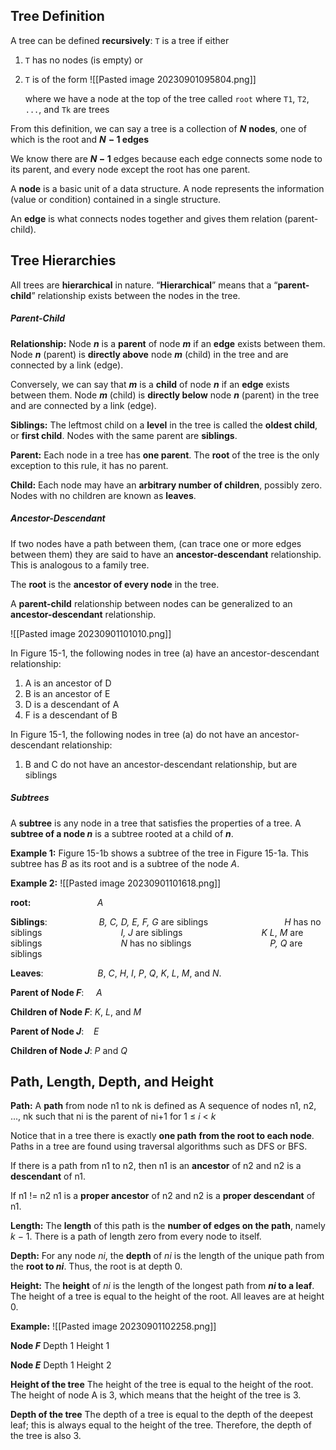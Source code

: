 ## Tree Definition

A tree can be defined **recursively**:
`T` is a tree if either
1. `T` has no nodes (is empty)
	or
2. `T` is of the form
   ![[Pasted image 20230901095804.png]]
   
   where we have a node at the top of the tree called `root`
   where `T1`, `T2`, `...`, and `Tk` are trees

From this definition, we can say a tree is a collection of
	**_N_** **nodes**, one of which is the root
	and
	**_N_** **− 1 edges**

We know there are **_N_ − 1** edges because each edge connects some node to its parent, and every node except the root has one parent.

A **node** is a basic unit of a data structure. A node represents the information (value or condition) contained in a single structure.

An **edge** is what connects nodes together and gives them relation (parent-child).
## **Tree Hierarchies**

All trees are **hierarchical** in nature.
“**Hierarchical**” means that a “**parent-child**” relationship exists between the nodes in the tree.
##### **Parent-Child**
**Relationship:**
Node **_n_** is a **parent** of node **_m_** if an **edge** exists between them.
Node **_n_** (parent) is **directly above** node **_m_** (child) in the tree and are connected by a link (edge).

Conversely, we can say that **_m_** is a **child** of node **_n_** if an **edge** exists between them.
Node **_m_** (child) is **directly below** node **_n_** (parent) in the tree and are connected by a link (edge).

**Siblings:**
The leftmost child on a **level** in the tree is called the **oldest child**, or **first child**.
Nodes with the same parent are **siblings**.

**Parent:**
Each node in a tree has **one parent**.
The **root** of the tree is the only exception to this rule, it has no parent.

**Child:**
Each node may have an **arbitrary number of children**, possibly zero.
Nodes with no children are known as **leaves**.
##### **Ancestor-Descendant**
If two nodes have a path between them, (can trace one or more edges between them) they are said to have an **ancestor-descendant** relationship. This is analogous to a family tree.

The **root** is the **ancestor of every node** in the tree.

A **parent-child** relationship between nodes can be generalized to an **ancestor-descendant** relationship.

![[Pasted image 20230901101010.png]]

In Figure 15-1, the following nodes in tree (a) have an ancestor-descendant relationship:
1. A is an ancestor of D
2. B is an ancestor of E
3. D is a descendant of A
4. F is a descendant of B

In Figure 15-1, the following nodes in tree (a) do not have an ancestor-descendant relationship:
1. B and C do not have an ancestor-descendant relationship, but are siblings
##### Subtrees
A **subtree** is any node in a tree that satisfies the properties of a tree. 
A **subtree of a node _n_** is a subtree rooted at a child of **_n_**.

**Example 1:**
Figure 15-1b shows a subtree of the tree in Figure 15-1a.
This subtree has _B_ as its root and is a subtree of the node _A_.

**Example 2:**
![[Pasted image 20230901101618.png]]

**root:**                           _A_

**Siblings**:                     _B, C, D, E, F, G_ are siblings
                                 _H_ has no siblings
                                 _I, J_ are siblings
                                 _K_ _L_, _M_ are siblings
                                 _N_ has no siblings
                                 _P, Q_ are siblings

**Leaves**:                      _B_, _C_, _H_, _I_, _P_, _Q_, _K_, _L_, _M_, and _N_.

**Parent of Node _F_**:     _A_

**Children of Node _F_**: _K_, _L_, and _M_

**Parent of Node _J_**:    _E_

**Children of Node _J_**: _P_ and _Q_
## **Path, Length, Depth, and Height**

**Path:**
A **path** from node n1 to nk is defined as
	A sequence of nodes n1, n2, ..., nk
	such that
	ni is the parent of ni+1 for 1 ≤ _i_ < _k_

Notice that in a tree there is exactly **one path** **from the root to each node**.
Paths in a tree are found using traversal algorithms such as DFS or BFS.

If there is a path from n1 to n2, then
	n1 is an **ancestor** of n2
	and
	n2 is a **descendant** of n1.

If n1 != n2
	n1 is a **proper ancestor** of n2
	and
	n2 is a **proper descendant** of n1.

**Length:**
The **length** of this path is the **number of edges on the path**, namely _k_ − 1.
There is a path of length zero from every node to itself.

**Depth:**
For any node _ni_, the **depth** of _ni_ is the length of the unique path from the **root to _ni_**.
Thus, the root is at depth 0.

**Height:**
The **height** of _ni_ is the length of the longest path from **_ni_ to a leaf**.
The height of a tree is equal to the height of the root.
All leaves are at height 0.

**Example:**
![[Pasted image 20230901102258.png]]

**Node _F_**
Depth 1
Height 1

**Node _E_**
Depth 1
Height 2

**Height of the tree**
The height of the tree is equal to the height of the root.
The height of node A is 3, which means that the height of the tree is 3.

**Depth of the tree**
The depth of a tree is equal to the depth of the deepest leaf; this is always equal to the height of the tree.
Therefore, the depth of the tree is also 3.
